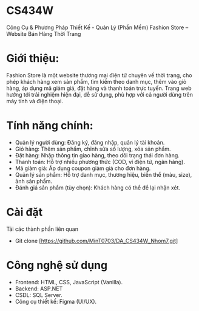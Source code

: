 # CS434W
Công Cụ &amp; Phương Pháp Thiết Kế - Quản Lý (Phần Mềm)
Fashion Store – Website Bán Hàng Thời Trang
# Giới thiệu:
Fashion Store là một website thương mại điện tử chuyên về thời trang, cho phép khách hàng xem sản phẩm, tìm kiếm theo danh mục, thêm vào giỏ hàng, áp dụng mã giảm giá, đặt hàng và thanh toán trực tuyến.
Trang web hướng tới trải nghiệm hiện đại, dễ sử dụng, phù hợp với cả người dùng trên máy tính và điện thoại.
# Tính năng chính:
  + Quản lý người dùng: Đăng ký, đăng nhập, quản lý tài khoản.
  + Giỏ hàng: Thêm sản phẩm, chỉnh sửa số lượng, xóa sản phẩm.
  + Đặt hàng: Nhập thông tin giao hàng, theo dõi trạng thái đơn hàng.
  + Thanh toán: Hỗ trợ nhiều phương thức (COD, ví điện tử, ngân hàng).
  + Mã giảm giá: Áp dụng coupon giảm giá cho đơn hàng.
  + Quản lý sản phẩm: Hỗ trợ danh mục, thương hiệu, biến thể (màu, size), ảnh sản phẩm.
  + Đánh giá sản phẩm (tùy chọn): Khách hàng có thể để lại nhận xét.
# Cài đặt
Tải các thành phần liên quan
  + Git clone [https://github.com/MinT0703/DA_CS434W_Nhom7.git]
# Công nghệ sử dụng
  + Frontend: HTML, CSS, JavaScript (Vanilla).
  + Backend: ASP.NET
  + CSDL: SQL Server.
  + Công cụ thiết kế: Figma (UI/UX).
